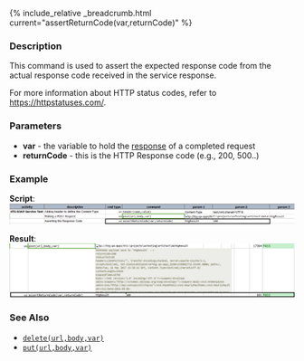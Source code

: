 {% include_relative _breadcrumb.html current="assertReturnCode(var,returnCode)" %}


### Description
This command is used to assert the expected response code from the actual response code received in the service 
response.

For more information about HTTP status codes, refer to 
<a href="https://httpstatuses.com/" class="external-link">https://httpstatuses.com/</a>.  


### Parameters
- **var** \- the variable to hold the [response](index.html#http-response) of a completed request
- **returnCode** \- this is the HTTP Response code (e.g., 200, 500..)


### Example
**Script**:<br/>
![](image/assertReturnCode_01.png)

**Result**:<br/>
![](image/assertReturnCode_02.png)


### See Also
- [`delete(url,body,var)`](delete(url,body,var))
- [`put(url,body,var)`](put(url,body,var))
